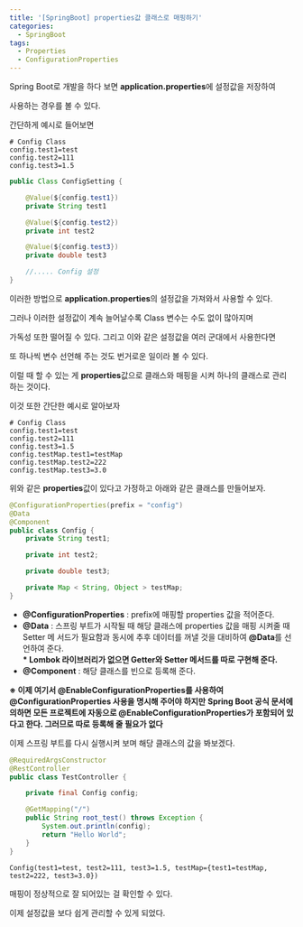 ```yaml
---
title: '[SpringBoot] properties값 클래스로 매핑하기'
categories:
  - SpringBoot
tags:
  - Properties
  - ConfigurationProperties
---
```


Spring Boot로 개발을 하다 보면 **application.properties**에 설정값을 저장하여

사용하는 경우를 볼 수 있다.

간단하게 예시로 들어보면

```properties
# Config Class
config.test1=test
config.test2=111
config.test3=1.5
```

```java
public Class ConfigSetting {

    @Value(${config.test1})
    private String test1

    @Value(${config.test2})
    private int test2

    @Value(${config.test3})
    private double test3

    //..... Config 설정
}
```

이러한 방법으로 **application.properties**의 설정값을 가져와서 사용할 수 있다.

그러나 이러한 설정값이 계속 늘어날수록 Class 변수는 수도 없이 많아지며

가독성 또한 떨어질 수 있다. 그리고 이와 같은 설정값을 여러 군대에서 사용한다면

또 하나씩 변수 선언해 주는 것도 번거로운 일이라 볼 수 있다.

이럴 때 할 수 있는 게 **properties**값으로 클래스와 매핑을 시켜 하나의 클래스로 관리하는 것이다.

이것 또한 간단한 예시로 알아보자

```properties
# Config Class
config.test1=test
config.test2=111
config.test3=1.5
config.testMap.test1=testMap
config.testMap.test2=222
config.testMap.test3=3.0
```

위와 같은 **properties**값이 있다고 가정하고 아래와 같은 클래스를 만들어보자.

```java
@ConfigurationProperties(prefix = "config")
@Data
@Component
public class Config {
    private String test1;

    private int test2;

    private double test3;

    private Map < String, Object > testMap;
}
```

- **@ConfigurationProperties** : prefix에 매핑할 properties 값을 적어준다.
- **@Data** : 스프링 부트가 시작될 때 해당 클래스에 properties 값을 매핑 시켜줄 때 <br>
  Setter 메 서드가 필요함과 동시에 추후 데이터를 꺼낼 것을 대비하여 **@Data**를 선언하여 준다.<br>
  **\* Lombok 라이브러리가 없으면 Getter와 Setter 메서드를 따로 구현해 준다.**
- **@Component** : 해당 클래스를 빈으로 등록해 준다.

**※ 이제 여기서 @EnableConfigurationProperties를 사용하여 @ConfigurationProperties 사용을 명시해 주어야 하지만**
**Spring Boot 공식 문서에 의하면 모든 프로젝트에 자동으로 @EnableConfigurationProperties가 포함되어 있다고 한다. 그러므로 따로 등록해 줄 필요가 없다**

이제 스프링 부트를 다시 실행시켜 보며 해당 클래스의 값을 봐보겠다.

```java
@RequiredArgsConstructor
@RestController
public class TestController {

    private final Config config;

    @GetMapping("/")
    public String root_test() throws Exception {
        System.out.println(config);
        return "Hello World";
    }
}
```

```console
Config(test1=test, test2=111, test3=1.5, testMap={test1=testMap, test2=222, test3=3.0})
```

매핑이 정상적으로 잘 되어있는 걸 확인할 수 있다.

이제 설정값을 보다 쉽게 관리할 수 있게 되었다.
